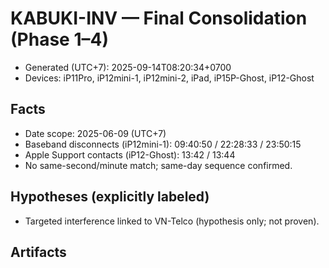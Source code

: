 # KABUKI-INV — Final Consolidation (Phase 1–4)

- Generated (UTC+7): 2025-09-14T08:20:34+0700
- Devices: iP11Pro, iP12mini-1, iP12mini-2, iPad, iP15P-Ghost, iP12-Ghost

## Facts
- Date scope: 2025-06-09 (UTC+7)
- Baseband disconnects (iP12mini-1): 09:40:50 / 22:28:33 / 23:50:15
- Apple Support contacts (iP12-Ghost): 13:42 / 13:44
- No same-second/minute match; same-day sequence confirmed.

## Hypotheses (explicitly labeled)
- Targeted interference linked to VN-Telco (hypothesis only; not proven).

## Artifacts
